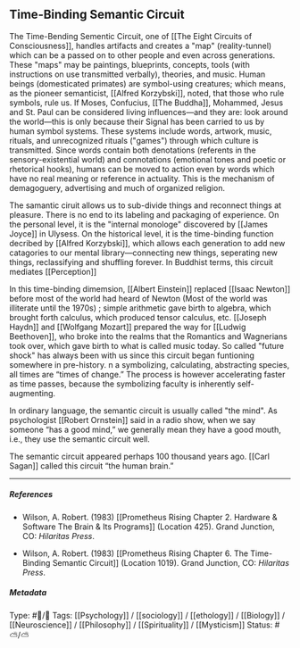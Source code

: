 ## Time-Binding Semantic Circuit  # 

The Time-Bending Sementic Circuit, one of [[The Eight Circuits of Consciousness]], handles artifacts and creates a "map" (reality-tunnel) which can be a passed on to other people and even across generations. These "maps" may be paintings, blueprints, concepts, tools (with instructions on use transmitted verbally), theories, and music. Human beings (domesticated primates) are symbol-using creatures; which means, as the pioneer semanticist, [[Alfred Korzybski]], noted, that those who rule symbols, rule us. If Moses, Confucius, [[The Buddha]], Mohammed, Jesus and St. Paul can be considered living influences—and they are: look around the world—this is only because their Signal has been carried to us by human symbol systems. These systems include words, artwork, music, rituals, and unrecognized rituals ("games") through which culture is transmitted. Since words contain both denotations (referents in the sensory-existential world) and connotations (emotional tones and poetic or rhetorical hooks), humans can be moved to action even by words which have no real meaning or reference in actuality. This is the mechanism of demagoguery, advertising and much of organized religion.

The samantic ciruit allows us to sub-divide things and reconnect things at pleasure. There is no end to its labeling and packaging of experience. On the personal level, it is the "internal monologe" discovered by [[James Joyce]] in Ulysess. On the historical level, it is the time-binding function decribed by [[Alfred Korzybski]], which allows each generation to add new catagories to our mental library—connecting new things, seperating new things, reclassifying and shuffling forever. In Buddhist terms, this circuit mediates [[Perception]]

In this time-binding dimemsion, [[Albert Einstein]] replaced [[Isaac Newton]] before most of the world had heard of Newton (Most of the world was illiterate until the 1970s) ; simple arithmetic gave birth to algebra, which brought forth calculus, which produced tensor calculus, etc. [[Joseph Haydn]] and [[Wolfgang Mozart]] prepared the way for [[Ludwig Beethoven]], who broke into the realms that the Romantics and Wagnerians took over, which gave birth to what is called music today. So called "future shock" has always been with us since this circuit began funtioning somewhere in pre-history. n a symbolizing, calculating, abstracting species, all times are “times of change.” The process is however accelerating faster as time passes, because the symbolizing faculty is inherently self-augmenting.

In ordinary language, the semantic circuit is usually called "the mind". As psychologist [[Robert Ornstein]] said in a radio show, when we say someone “has a good mind,” we generally mean they have a good mouth, i.e., they use the semantic circuit well.

The semantic circuit appeared perhaps 100 thousand years ago. [[Carl Sagan]] called this circuit “the human brain.”

___

##### References

- Wilson, A. Robert. (1983) [[Prometheus Rising Chapter 2. Hardware & Software The Brain & Its Programs]] (Location 425). Grand Junction, CO: _Hilaritas Press_.


- Wilson, A. Robert. (1983) [[Prometheus Rising Chapter 6. The Time-Binding Semantic Circuit]] (Location 1019). Grand Junction, CO: _Hilaritas Press_.

##### Metadata

Type: #🔵/🔵 
Tags: [[Psychology]] / [[sociology]] / [[ethology]] / [[Biology]] / [[Neuroscience]] / [[Philosophy]] / [[Spirituality]] / [[Mysticism]] 
Status: #⛅️/⛅️ 